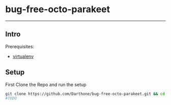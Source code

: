 # bug-free-octo-parakeet
-----


Intro
-----


Prerequisites:
- [virtualenv](https://virtualenv.readthedocs.org/en/latest/installation.html)



Setup
-----

First Clone the Repo and run the setup
```bash
git clone https://github.com/Darthone/bug-free-octo-parakeet.git && cd bug-free-octo-parakeet
#TODO
```


